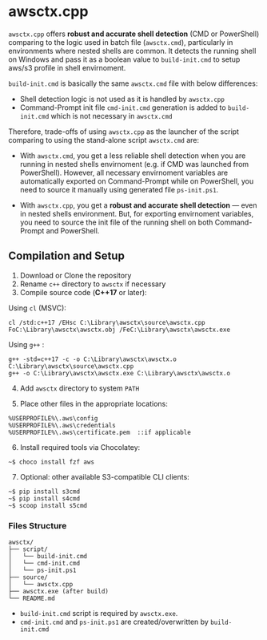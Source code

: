 # awsctx.cpp

`awsctx.cpp` offers **robust and accurate shell detection** (CMD or PowerShell) comparing to the logic used in batch file (`awsctx.cmd`), particularly in environments where nested shells are common. It detects the running shell on Windows and pass it as a boolean value to `build-init.cmd` to setup aws/s3 profile in shell envirnoment. 

`build-init.cmd` is basically the same `awsctx.cmd` file with below differences:

- Shell detection logic is not used as it is handled by `awsctx.cpp`
- Command-Prompt init file `cmd-init.cmd` generation is added to `build-init.cmd` which is not necessary in `awsctx.cmd`

Therefore, trade-offs of using `awsctx.cpp` as the launcher of the script comparing to using the stand-alone script `awsctx.cmd` are:

- With `awsctx.cmd`, you get a less reliable shell detection when you are running in nested shells envirnoment (e.g. if CMD was launched from PowerShell). However, all necessary envirnoment variables are automatically exported on Command-Prompt while on PowerShell, you need to source it manually using generated file `ps-init.ps1`.

- With `awsctx.cpp`, you get a **robust and accurate shell detection** — even in nested shells environment. But, for exporting envirnoment variables, you need to source the init file of the running shell on both Command-Prompt and PowerShell.

## Compilation and Setup

1. Download or Clone the repository
2. Rename `c++` directory to `awsctx` if necessary
3. Compile source code (**C++17** or later): 
  
Using `cl` (MSVC):

```batch
cl /std:c++17 /EHsc C:\Library\awsctx\source\awsctx.cpp FoC:\Library\awsctx\awsctx.obj /FeC:\Library\awsctx\awsctx.exe
```

Using `g++` :
```batch
g++ -std=c++17 -c -o C:\Library\awsctx\awsctx.o C:\Library\awsctx\source\awsctx.cpp
g++ -o C:\Library\awsctx\awsctx.exe C:\Library\awsctx\awsctx.o
```

4. Add `awsctx` directory to system `PATH`  
 
5. Place other files in the appropriate locations:
```batch
%USERPROFILE%\.aws\config
%USERPROFILE%\.aws\credentials
%USERPROFILE%\.aws\certificate.pem  ::if applicable
```
6. Install required tools via Chocolatey:
```batch
~$ choco install fzf aws
```

7. Optional: other available S3-compatible CLI clients:
```batch
~$ pip install s3cmd
~$ pip install s4cmd
~$ scoop install s5cmd
```

### Files Structure
```
awsctx/
├── script/
│   └── build-init.cmd
│   └── cmd-init.cmd 
│   └── ps-init.ps1
├── source/
│   └── awsctx.cpp
├── awsctx.exe (after build)
└── README.md
```
- `build-init.cmd` script is required by `awsctx.exe`. 
- `cmd-init.cmd` and `ps-init.ps1` are created/overwritten by `build-init.cmd` 